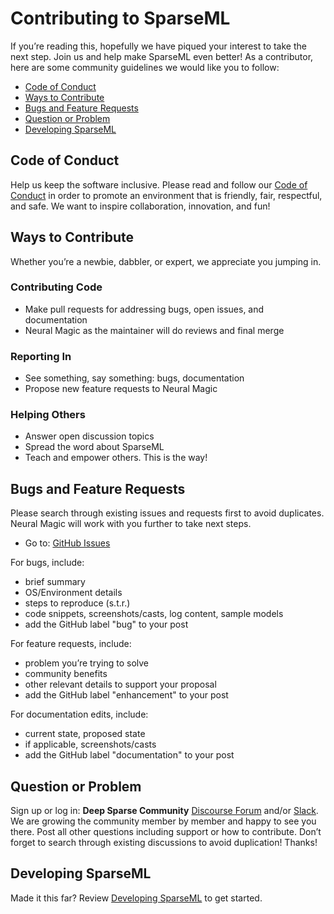 <!--
Copyright (c) 2021 - present / Neuralmagic, Inc. All Rights Reserved.

Licensed under the Apache License, Version 2.0 (the "License");
you may not use this file except in compliance with the License.
You may obtain a copy of the License at

   http://www.apache.org/licenses/LICENSE-2.0

Unless required by applicable law or agreed to in writing,
software distributed under the License is distributed on an "AS IS" BASIS,
WITHOUT WARRANTIES OR CONDITIONS OF ANY KIND, either express or implied.
See the License for the specific language governing permissions and
limitations under the License.
-->

# Contributing to SparseML

If you’re reading this, hopefully we have piqued your interest to take the next step. Join us and help make SparseML even better! As a contributor, here are some community guidelines we would like you to follow:

- [Code of Conduct](#code-of-conduct)
- [Ways to Contribute](#ways-to-contribute)
- [Bugs and Feature Requests](#bugs-and-feature-requests)
- [Question or Problem](#question-or-problem)
- [Developing SparseML](DEVELOPING.md)

## Code of Conduct

Help us keep the software inclusive. Please read and follow our [Code of Conduct](CODE_OF_CONDUCT.md) in order to promote an environment that is friendly, fair, respectful, and safe. We want to inspire collaboration, innovation, and fun!

## Ways to Contribute

Whether you’re a newbie, dabbler, or expert, we appreciate you jumping in.

### Contributing Code

- Make pull requests for addressing bugs, open issues, and documentation
- Neural Magic as the maintainer will do reviews and final merge

### Reporting In

- See something, say something: bugs, documentation
- Propose new feature requests to Neural Magic

### Helping Others

- Answer open discussion topics
- Spread the word about SparseML
- Teach and empower others. This is the way!

## Bugs and Feature Requests

Please search through existing issues and requests first to avoid duplicates. Neural Magic will work with you further to take next steps.

- Go to: [GitHub Issues](https://github.com/neuralmagic/sparseml/issues)</br>

For bugs, include:

- brief summary
- OS/Environment details
- steps to reproduce (s.t.r.)
- code snippets, screenshots/casts, log content, sample models
- add the GitHub label "bug" to your post

For feature requests, include:

- problem you’re trying to solve
- community benefits
- other relevant details to support your proposal
- add the GitHub label "enhancement" to your post

For documentation edits, include:

- current state, proposed state
- if applicable, screenshots/casts
- add the GitHub label "documentation" to your post

## Question or Problem

Sign up or log in: **Deep Sparse Community** [Discourse Forum](https://discuss.neuralmagic.com/) and/or [Slack](https://join.slack.com/t/discuss-neuralmagic/shared_invite/zt-q1a1cnvo-YBoICSIw3L1dmQpjBeDurQ). We are growing the community member by member and happy to see you there. Post all other questions including support or how to contribute. Don’t forget to search through existing discussions to avoid duplication! Thanks!

## Developing SparseML

Made it this far? Review [Developing SparseML](DEVELOPING.md) to get started.
